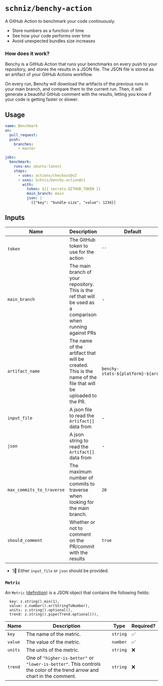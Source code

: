 # `schniz/benchy-action`

A GitHub Action to benchmark your code continuously.

- Store numbers as a function of time
- See how your code performs over time
- Avoid unexpected bundles size increases

### How does it work?

Benchy is a GitHub Action that runs your benchmarks on every push to your repository, and stores the results in a JSON file.
The JSON file is stored as an artifact of your GitHub Actions workflow.

On every run, Benchy will download the artifacts of the previous runs in your main branch, and compare them to the current run.
Then, it will generate a beautiful GitHub comment with the results, letting you know if your code is getting faster or slower.

## Usage

```yaml
name: Benchmark
on:
  pull_request:
  push:
    branches:
      - master

jobs:
  benchmark:
    runs-on: ubuntu-latest
    steps:
      - uses: actions/checkout@v2
      - uses: Schniz/benchy-action@v1
        with:
          token: ${{ secrets.GITHUB_TOKEN }}
          main_branch: main
          json: |
            [{"key": "bundle-size", "value": 1234}]
```

## Inputs

| Name                      | Description                                                                                                    | Default                            | Required? |
| ------------------------- | -------------------------------------------------------------------------------------------------------------- | ---------------------------------- | --------- |
| `token`                   | The GitHub token to use for the action                                                                         | `''`                               | ✅        |
| `main_branch`             | The main branch of your repository. This is the ref that will be used as a comparison when running against PRs | -                                  | ✅        |
| `artifact_name`           | The name of the artifact that will be created. This is the name of the file that will be uploaded to the PR.   | `benchy-stats-${platform}-${arch}` | ❌        |
| `input_file`              | A json file to read the `Artifact[]` data from                                                                 | -                                  | 1⃣        |
| `json`                    | A json string to read the `Artifact[]` data from                                                               | -                                  | 1⃣        |
| `max_commits_to_traverse` | The maximum number of commits to traverse when looking for the main branch.                                    | `20`                               | ❌        |
| `should_comment`          | Whether or not to comment on the PR/commit with the results                                                    | `true`                             | ❌        |

- 1⃣ Either `input_file` or `json` should be provided.

### `Metric`

An `Metric` ([definition](./src/input.ts)) is a JSON object that contains the following fields:

```
  key: z.string().min(1),
  value: z.number().or(StringToNumber),
  units: z.string().optional(),
  trend: z.string().pipe(Trend.optional()),
```

| Name    | Description                                                                                                              | Type     | Required? |
| ------- | ------------------------------------------------------------------------------------------------------------------------ | -------- | --------- |
| `key`   | The name of the metric.                                                                                                  | `string` | ✅        |
| `value` | The value of the metric.                                                                                                 | `number` | ✅        |
| `units` | The units of the metric.                                                                                                 | `string` | ❌        |
| `trend` | One of `"higher-is-better"` or `"lower-is-better"`. This controls the color of the trend arrow and chart in the comment. | `string` | ❌        |
